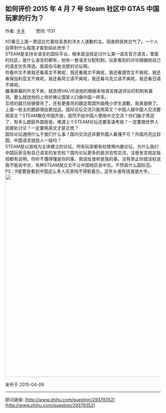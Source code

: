 ## 如何评价 2015 年 4 月 7 号 Steam 社区中 GTA5 中国玩家的行为？

作者: [卡卡](http://www.zhihu.com/people/qia-qia-56)&nbsp;&nbsp;&nbsp;&nbsp;&nbsp;&nbsp;&nbsp;&nbsp; 赞同: 1131


XD看见上面一票逗比忙着给高贵的洋大人道歉的主。简直把我笑岔气了。一个人自卑到什么程度才能到如此地步？<br>STEAM是支持全语言的国际平台，根本就没规定过什么第一语言官方语言，里面的社区，是什么语言的都有，他有一套语言分配机制，玩家看到的评论根据他自己的语言优先筛选。我英你马勒戈壁的论坛啊。<br>你看中文不爽我还看英文不爽呢，我还看俄文不爽呢，我还看捷克文不爽呢，我还看保加利亚文不爽呢，我还看荷兰语不爽呢，我还看乌克兰语不爽呢，我还看日语不爽呢。<br>嫌满屏幕的外文不爽，就去喷VALVE说他的根据本地语言推送评论的机制有漏洞。要么就找他的上帝祈祷让国家人口像中国一样多。<br>互喷的就已经够傻吊了，还有更傻吊的跟这帮国外脑残小学生道歉，我真是醉了。<br>上面一些主的跪舔理由更加逗。国际论坛交流只能用英文？中国人跟中国人交流要用英文？STEAM敢在中国开放，竟然不给中国人使用中文交流？你们脑子秀逗了，有多么跪舔外国爸爸。难道上个STEAM论坛还要英语考级？一定要跟世界人民接轨讨论？一定要用英文才是正统？<br>国际论坛通用什么干我们什么事？国内交流还非要外国人看懂不可？外国月亮比较圆，中国语言就低人一级吗？<br>STEAM是以游戏为主体建立的论坛，所有玩家都有权使用内置论坛，为什么我们中国玩家没有自己语言的发言权？国内论坛更多的是浏览性交流，注册发言规定版规都有说明。你听不懂得懂是你的事，我说给谁听是我的事。没有禁止你就没权说我不能说中文，有种STEAM就立文不让中国地区说中文。不然装什么国际范。<br>PS：R星要是看到中国这么多人买游戏不得偷着乐，这年头谁有钱谁是大爷。<img data-rawheight="396" data-rawwidth="657" src="http://pic3.zhimg.com/02c2ca9b439d03b4e7624dc65ac709a2_b.jpg" class="origin_image zh-lightbox-thumb" width="657" data-original="http://pic3.zhimg.com/02c2ca9b439d03b4e7624dc65ac709a2_r.jpg">



发布于 2015-04-09



---
原问链接: [http://www.zhihu.com/question/29379352](http://www.zhihu.com/question/29379352)